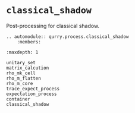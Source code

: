 # `classical_shadow`

Post-processing for classical shadow.

```{eval-rst}
.. automodule:: qurry.process.classical_shadow
    :members:
```

```{toctree}
:maxdepth: 1

unitary_set
matrix_calcution
rho_mk_cell
rho_m_flatten
rho_m_core
trace_expect_process
expectation_process
container
classical_shadow

```
